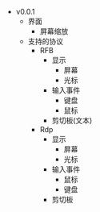- v0.0.1
  + 界面
    - 屏幕缩放
  + 支持的协议
    - RFB
      + 显示
        - 屏幕
        - 光标
      + 输入事件
        - 键盘
        - 鼠标
      + 剪切板(文本)
    - Rdp
      + 显示
        - 屏幕
        - 光标
      + 输入事件
        - 鼠标
        - 键盘
      + 剪切板
